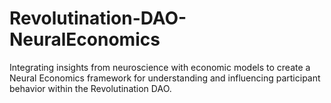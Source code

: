 # Revolutination-DAO-NeuralEconomics
Integrating insights from neuroscience with economic models to create a Neural Economics framework for understanding and influencing participant behavior within the Revolutination DAO.
